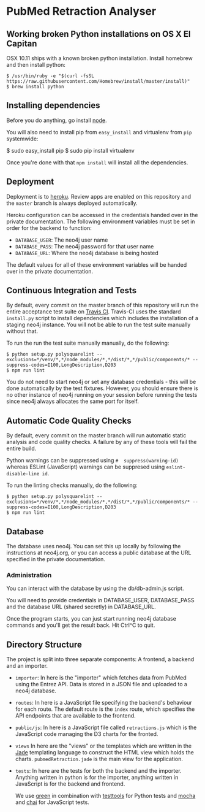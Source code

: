 # PubMed Retraction Analyser

## Working broken Python installations on OS X El Capitan

OSX 10.11 ships with a known broken python installation. Install
homebrew and then install python:

    $ /usr/bin/ruby -e "$(curl -fsSL https://raw.githubusercontent.com/Homebrew/install/master/install)"
    $ brew install python

## Installing dependencies

Before you do anything, go install [node](http://nodejs.org).

You will also need to install pip from `easy_install` and virtualenv
from `pip` systemwide:

   $ sudo easy_install pip
   $ sudo pip install virtualenv

Once you're done with that `npm install` will install all the dependencies.

## Deployment

Deployment is to [heroku](http://heroku.com). Review apps are enabled on
this repository and the `master` branch is always deployed automatically.

Heroku configuration can be accessed in the credentials handed over
in the private documentation. The following environment variables must
be set in order for the backend to function:
 - `DATABASE_USER`: The neo4j user name
 - `DATABASE_PASS`: The neo4j password for that user name
 - `DATABASE_URL`: Where the neo4j database is being hosted

The default values for all of these environment variables will be handed
over in the private documentation.

## Continuous Integration and Tests

By default, every commit on the master branch of this repository will
run the entire acceptance test suite on [Travis CI](http://travis-ci.org).
Travis-CI uses the standard `install.py` script to install dependencies which
includes the installation of a staging neo4j instance. You will not be able to
run the test suite manually without that.

To run the run the test suite manually manually, do the following:

    $ python setup.py polysquarelint --exclusions=*/venv/*,*/node_modules/*,*/dist/*,*/public/components/* --suppress-codes=I100,LongDescription,D203
    $ npm run lint

You do not need to start neo4j or set any database credentials - this will
be done automatically by the test fixtures. However, you should ensure there
is no other instance of neo4j running on your session before running the tests
since neo4j always allocates the same port for itself.

## Automatic Code Quality Checks

By default, every commit on the master branch will run automatic static
analysis and code quality checks. A failure by any of these tools will fail
the entire build.

Python warnings can be suppressed using `#  suppress(warning-id)` whereas
ESLint (JavaScript) warnings can be suppresed using `eslint-disable-line id`.

To run the linting checks manually, do the following:

    $ python setup.py polysquarelint --exclusions=*/venv/*,*/node_modules/*,*/dist/*,*/public/components/* --suppress-codes=I100,LongDescription,D203
    $ npm run lint

## Database

The database uses neo4j. You can set this up locally by following
the instructions at neo4j.org, or you can access a public database at
the URL specified in the private documentation.

### Administration

You can interact with the database by using the db/db-admin.js script.

You will need to provide credentials in DATABASE_USER, DATABASE_PASS
and the database URL (shared secretly) in DATABASE_URL.

Once the program starts, you can just start running neo4j database
commands and you'll get the result back. Hit Ctrl^C to quit.

## Directory Structure

The project is split into three separate components: A frontend, a backend
and an importer.

 - `importer`:
    In here is the "importer" which fetches data from PubMed using the
    Entrez API. Data is stored in a JSON file and uploaded to a neo4j
    database.
 - `routes`:
    In here is a JavaScript file specifying the backend's behaviour for
    each route. The default route is the `index` route, which specifies
    the API endpoints that are available to the frontend.
 - `public/js`:
    In here is a JavaScript file called `retractions.js` which is the
    JavaScript code managing the D3 charts for the fronted.
 - `views`
    In here are the "views" or the templates which are written in the
    [Jade](https://www.npmjs.com/package/jade) templating language to construct
    the HTML view which holds the charts. `pubmedRetraction.jade` is the main
    view for the application.
 - `tests`:
    In here are the tests for both the backend and the importer. Anything
    written in python is for the importer, anything written in JavaScript is
    for the backend and frontend.

    We use [green](http://github.com/CleanCut/green) in combination with
    [testtools](http://github.com/testing-cabal/testtools) for Python tests
    and [mocha](http://mochajs.org) and [chai](http://chaijs.org) for
    JavaScript tests.
